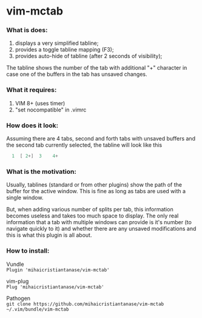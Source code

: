# vim-mctab

### What is does:
1. displays a very simplified tabline;
2. provides a toggle tabline mapping (F3);
3. provides auto-hide of tabline (after 2 seconds of visibility);

The tabline shows the number of the tab with additional "+" character in case
one of the buffers in the tab has unsaved changes.

### What it requires:
1. VIM 8+ (uses timer)
2. "set nocompatible" in .vimrc

### How does it look:
Assuming there are 4 tabs, second and forth tabs with unsaved buffers and the
second tab currently selected, the tabline will look like this
```c
  1  [ 2+]  3    4+
```

### What is the motivation:
Usually, tablines (standard or from other plugins) show the path of the buffer
for the active window. This is fine as long as tabs are used with a single
  window.

But, when adding various number of splits per tab, this information becomes
useless and takes too much space to display. The only real information that a
tab with multiple windows can provide is it's number (to navigate quickly to
it) and whether there are any unsaved modifications and this is what this
plugin is all about.

### How to install:

Vundle<br/>
`Plugin 'mihaicristiantanase/vim-mctab'`

vim-plug<br/>
`Plug 'mihaicristiantanase/vim-mctab'`

Pathogen<br/>
`git clone https://github.com/mihaicristiantanase/vim-mctab ~/.vim/bundle/vim-mctab`

